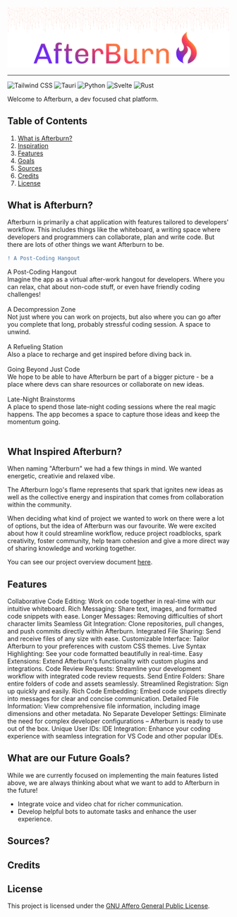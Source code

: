 <p align="center">
  <img src="https://github.com/Afterburn-Connect/.github/blob/main/assets/afterburn-readme-header.png?raw=true" width="auto" alt="afterburn-connect"/>
</p>

---

![Tailwind CSS](https://img.shields.io/badge/-Tailwind_CSS-7029f3?style=for-the-badge&logoColor=white&logo=tailwindcss&color=7029f3)
![Tauri](https://img.shields.io/badge/-Tauri-9435a7?style=for-the-badge&logoColor=white&logo=tauri&color=9435a7)
![Python](https://img.shields.io/badge/-Python-c13a78?style=for-the-badge&logoColor=white&logo=python&color=c13a78)
![Svelte](https://img.shields.io/badge/-Svelte-f63c63?style=for-the-badge&logoColor=white&logo=svelte&color=f63c63)
![Rust](https://img.shields.io/badge/-Rust-fb7641?style=for-the-badge&logoColor=white&logo=rust&color=fb7641)

Welcome to Afterburn, a dev focused chat platform.

## Table of Contents
1.  [What is Afterburn?](#description)
2.  [Inspiration](#inspiration)
3.  [Features](#features)
4.  [Goals](#goals)
5.  [Sources](#sources)
6.  [Credits](#credits)
7.  [License](#license)

## <a name="description"> What is Afterburn? </a>

Afterburn is primarily a chat application with features tailored to developers' workflow. This includes things like the whiteboard, a writing space where developers and programmers can collaborate, plan and write code. But there are lots of other things we want Afterburn to be.


```diff
! A Post-Coding Hangout
```
A Post-Coding Hangout<br>
Imagine the app as a virtual after-work hangout for developers. Where you can relax, chat about non-code stuff, or even have friendly coding challenges!<br><br>
A Decompression Zone<br>
Not just where you can work on projects, but also where you can go after you complete that long, probably stressful coding session. A space to unwind.<br><br>
A Refueling Station<br>
Also a place to recharge and get inspired before diving back in.<br><br>
Going Beyond Just Code<br>
We hope to be able to have Afterburn be part of a bigger picture - be a place where devs can share resources or collaborate on new ideas.<br><br>
Late-Night Brainstorms<br>
A place to spend those late-night coding sessions where the real magic happens. The app becomes a space to capture those ideas and keep the momentum going.<br><br>

## <a name="inspiration"> What Inspired Afterburn? </a>

When naming "Afterburn" we had a few things in mind. We wanted energetic, creativie and relaxed vibe.

The Afterburn logo's flame represents that spark that ignites new ideas as well as the collective energy and inspiration that comes from collaboration within the community.

When deciding what kind of project we wanted to work on there were a lot of options, but the idea of Afterburn was our favourite. We were excited about how it could streamline workflow, reduce project roadblocks, spark creativity, foster community, help team cohesion and give a more direct way of sharing knowledge and working together.

You can see our project overview document [here](https://github.com/Afterburn-Connect/.github/blob/main/assets/afterburn-project-overview.pdf").

## <a name="features"> Features </a>

Collaborative Code Editing: Work on code together in real-time with our intuitive whiteboard.
Rich Messaging: Share text, images, and formatted code snippets with ease.
Longer Messages: Removing difficulties of short character limits
Seamless Git Integration: Clone repositories, pull changes, and push commits directly within Afterburn.
Integrated File Sharing: Send and receive files of any size with ease.
Customizable Interface: Tailor Afterburn to your preferences with custom CSS themes.
Live Syntax Highlighting: See your code formatted beautifully in real-time.
Easy Extensions: Extend Afterburn's functionality with custom plugins and integrations.
Code Review Requests: Streamline your development workflow with integrated code review requests.
Send Entire Folders: Share entire folders of code and assets seamlessly.
Streamlined Registration: Sign up quickly and easily.
Rich Code Embedding: Embed code snippets directly into messages for clear and concise communication.
Detailed File Information: View comprehensive file information, including image dimensions and other metadata.
No Separate Developer Settings: Eliminate the need for complex developer configurations – Afterburn is ready to use out of the box.
Unique User IDs: 
IDE Integration: Enhance your coding experience with seamless integration for VS Code and other popular IDEs.

## <a name="goals"> What are our Future Goals? </a>

While we are currently focused on implementing the main features listed above, we are always thinking about what we want to add to Afterburn in the future!

- Integrate voice and video chat for richer communication.
- Develop helpful bots to automate tasks and enhance the user experience.

## <a name="sources"> Sources? </a>

## <a name="credits"> Credits </a>

## <a name="license"> License </a>
This project is licensed under the [GNU Affero General Public License](https://opensource.org/license/agpl-v3).
